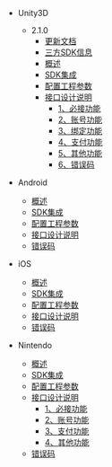 * Unity3D

   * 2.1.0
       * [更新文档](/ZH/Unity3D/2.0.5/update_commond)
       * [三方SDK信息](/ZH/Unity3D/2.0.5/third_sdk_info)
       * [概述](/ZH/Unity3D/2.0.5/summary)
       * [SDK集成](/ZH/Unity3D/2.0.5/sdk_integration)
       * [配置工程参数](/ZH/Unity3D/2.0.5/edit_resources)
       * [接口设计说明](/ZH/Unity3D/2.0.5/implementation_comond)
            * [1、必接功能](/ZH/Unity3D/2.0.5/must_commond)
            * [2、账号功能](/ZH/Unity3D/2.0.5/account_commont)
            * [3、绑定功能](/ZH/Unity3D/2.0.5/link_commont)
            * [4、支付功能](/ZH/Unity3D/2.0.5/buy_commond)
            * [5、其他功能](/ZH/Unity3D/2.0.5/others_commond)
            * [6、错误码](/ZH/Unity3D/2.0.5/errorcode)
       
* Android
   * [概述](/ZH/Android/summary)
   * [SDK集成](/ZH/Android/sdk_implementation)
   * [配置工程参数](/ZH/Android/edit_resources)
   * [接口设计说明](/ZH/Android/Interface_design_description)
   * [错误码](/ZH/Unity3D/2.0.5/errorcode)
    
* iOS
    * [概述](/ZH/iOS/1.summary)
    * [SDK集成](/ZH/iOS/2.AccessProcess)
    * [配置工程参数](/ZH/iOS/3.ConfigProjectParam)
    * [接口设计说明](/ZH/iOS/4.SDKUsage)
    * [错误码](/ZH/Unity3D/2.0.5/errorcode)
    
* Nintendo
   * [概述](/ZH/Nintendo/summary)
   * [SDK集成](/ZH/Nintendo/sdk_implementation)
   * [配置工程参数](/ZH/Nintendo/edit_resources)
   * [接口设计说明](/ZH/Nintendo/Interface_design_description)
        * [1、必接功能](/ZH/Nintendo/must_commond)
        * [2、账号功能](/ZH/Nintendo/account_commont)
        * [3、支付功能](/ZH/Nintendo/buy_commond)
        * [4、其他功能](/ZH/Nintendo/others_commond)
   * [错误码](/ZH/Unity3D/2.0.5/errorcode)